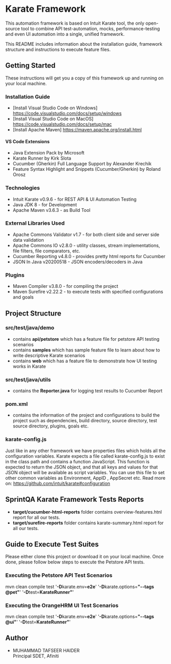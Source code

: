# Karate Framework

This automation framework is based on Intuit Karate tool, the only open-source tool to combine API test-automation, mocks, performance-testing and even UI automation into a single, unified framework. 

This README includes information about the installation guide, framework structure and instructions to execute feature files.

## Getting Started

These instructions will get you a copy of this framework up and running on your local machine.

### Installation Guide

* [Install Visual Studio Code on Windows] https://code.visualstudio.com/docs/setup/windows 
* [Install Visual Studio Code on MacOS] https://code.visualstudio.com/docs/setup/mac  
* [Install Apache Maven] https://maven.apache.org/install.html

#### VS Code Extensions

* Java Extension Pack by Microsoft
* Karate Runner by Kirk Slota
* Cucumber (Gherkin) Full Language Support by Alexander Krechik
* Feature Syntax Highlight and Snippets (Cucumber/Gherkin) by Roland Orosz

### Technologies

* Intuit Karate v0.9.6 - for REST API & UI Automation Testing  
* Java JDK 8 - for Development   
* Apache Maven v3.6.3 - as Build Tool   

### External Libraries Used

* Apache Commons Validator v1.7 - for both client side and server side data validation  
* Apache Commons IO v2.8.0 - utility classes, stream implementations, file filters, file comparators, etc.
* Cucumber Reporting v4.8.0 - provides pretty html reports for Cucumber
* JSON In Java v20200518 - JSON encoders/decoders in Java

### Plugins

* Maven Compiler v3.8.0 - for compiling the project   
* Maven Surefire v2.22.2 - to execute tests with specified configurations and goals   

## Project Structure

### src/test/java/demo

- contains **api/petstore** which has a feature file for petstore API testing scenarios
- contains **samples** which has sample feature file to learn about how to write descriptive Karate scenarios
- contains **web** which has a feature file to demonstrate how UI testing works in Karate   

### src/test/java/utils

- contains the **Reporter.java** for logging test results to Cucumber Report 

### pom.xml 

- contains the information of the project and configurations to build the project such as dependencies, build directory, source directory, test source directory, plugins, goals etc.  

### karate-config.js  

Just like in any other framework we have properties files which holds all the configuration variables. Karate expects a file called karate-config.js to exist in the class path and contains a function JavaScript. This function is expected to return the JSON object, and that all keys and values for that JSON object will be available as script variables. You can use this file to set other common variables as Environment, AppID , AppSecret etc.
Read more on: https://github.com/intuit/karate#configuration


## SprintQA Karate Framework Tests Reports

- **target/cucumber-html-reports** folder contains overview-features.htnl report for all our tests.
- **target/surefire-reports** folder contains karate-summary.html report for all our tests.     

## Guide to Execute Test Suites

Please either clone this project or download it on your local machine. Once done, please follow below steps to execute the Petstore API tests.   

### Executing the Petstore API Test Scenarios

mvn clean compile test '**-D**karate.env=**e2e**' '**-D**karate.options=**"--tags @pet"**' '**-D**test=**KarateRunner"**' 

### Executing the OrangeHRM UI Test Scenarios

mvn clean compile test '**-D**karate.env=**e2e**' '**-D**karate.options=**"--tags @ui"**' '**-D**test=**KarateRunner"**' 

## Author

* MUHAMMAD TAFSEER HAIDER    
  Principal SDET, Afiniti
